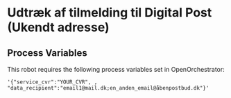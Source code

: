# Udtræk af tilmelding til Digital Post (Ukendt adresse)

## Process Variables
This robot requires the following process variables set in OpenOrchestrator:
```
'{"service_cvr":"YOUR_CVR", , "data_recipient":"email1@mail.dk;en_anden_email@åbenpostbud.dk"}'
```
